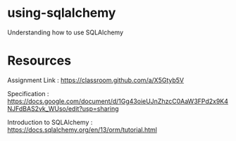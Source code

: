 # using-sqlalchemy
Understanding how to use SQLAlchemy

# Resources

Assignment Link : https://classroom.github.com/a/X5Gtyb5V

Specification : https://docs.google.com/document/d/1Gg43oieUJnZhzcC0AaW3FPd2x9K4NJFdBAS2vk_WUso/edit?usp=sharing

Introduction to SQLAlchemy : https://docs.sqlalchemy.org/en/13/orm/tutorial.html
